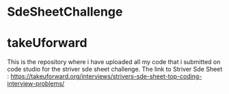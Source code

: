 # SdeSheetChallenge
# takeUforward

This is the repository where i have uploaded all my code that i submitted on code studio for the striver sde sheet challenge. The link to Striver Sde Sheet : https://takeuforward.org/interviews/strivers-sde-sheet-top-coding-interview-problems/
